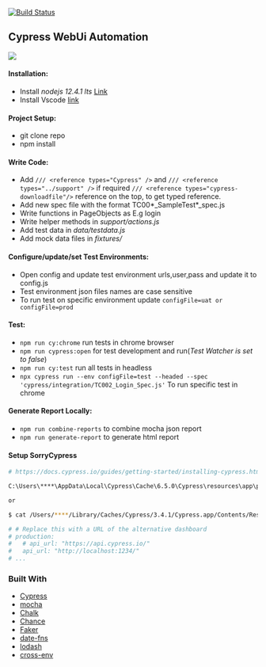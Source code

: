 [![Build Status](https://github.com/dipjyotimetia/CypressTest/workflows/CypressCI/badge.svg)](https://github.com/dipjyotimetia/CypressTest/actions)

## Cypress WebUi Automation

<img src="https://cloud.githubusercontent.com/assets/1268976/20607953/d7ae489c-b24a-11e6-9cc4-91c6c74c5e88.png">

#### Installation:

- Install _nodejs 12.4.1 lts_ [Link](https://nodejs.org/en/download/)
- Install Vscode [link](https://code.visualstudio.com/download)

#### Project Setup:

- git clone repo
- npm install

#### Write Code:

- Add `/// <reference types="Cypress" />` and `/// <reference types="../support" />` if required `/// <reference types="cypress-downloadfile"/>` reference on the top, to get typed reference.
- Add new spec file with the format TC00*\_SampleTest*\_spec.js
- Write functions in PageObjects as E.g login
- Write helper methods in _support/actions.js_
- Add test data in _data/testdata.js_
- Add mock data files in _fixtures/_

#### Configure/update/set Test Environments:

- Open config and update test environment urls,user,pass and update it to config.js
- Test environment json files names are case sensitive
- To run test on specific environment update `configFile=uat or configFile=prod`

#### Test:

- `npm run cy:chrome` run tests in chrome browser
- `npm run cypress:open` for test development and run(_Test Watcher is set to false_)
- `npm run cy:test` run all tests in headless
- `npx cypress run --env configFile=test --headed --spec 'cypress/integration/TC002_Login_Spec.js'` To run specific test in chrome

#### Generate Report Locally:

- `npm run combine-reports` to combine mocha json report
- `npm run generate-report` to generate html report

#### Setup SorryCypress

```bash
# https://docs.cypress.io/guides/getting-started/installing-cypress.html#Binary-cache

C:\Users\****\AppData\Local\Cypress\Cache\6.5.0\Cypress\resources\app\packages\server\config\app.yml

or 

$ cat /Users/****/Library/Caches/Cypress/3.4.1/Cypress.app/Contents/Resources/app/packages/server/config/app.yml

# # Replace this with a URL of the alternative dashboard
# production:
#   # api_url: "https://api.cypress.io/"
#   api_url: "http://localhost:1234/"
# ...

```
### Built With

- [Cypress](https://docs.cypress.io/guides/overview/why-cypress.html)
- [mocha](https://github.com/mochajs/mocha)
- [Chalk](https://github.com/chalk/chalk)
- [Chance](https://github.com/chancejs/chancejs)
- [Faker](https://github.com/marak/Faker.js/)
- [date-fns](https://github.com/date-fns/date-fns)
- [lodash](https://github.com/lodash/lodash)
- [cross-env](https://github.com/kentcdodds/cross-env)
  <!-- https://hackernoon.com/cypress-io-docker-the-ultimate-e2e-stack-a20ee25654b1 -->

<!-- https://medium.freecodecamp.org/how-to-test-your-frontend-with-the-cypress-io-framework-f048070f4330 -->

<!-- [![Debugging](http://img.youtube.com/vi/H0XScE08hy/0.jpg)](https://www.youtube.com/watch?v=H0XScE08hy8&feature=youtu.be) -->

